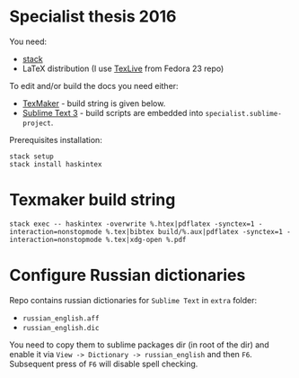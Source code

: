 # Specialist thesis 2016

You need:
- [stack](https://stackage.org)
- LaTeX distribution (I use [TexLive](https://www.tug.org/texlive/) from Fedora 23 repo)

To edit and/or build the docs you need either:
- [TexMaker](http://www.xm1math.net/texmaker/) - build string is given below.
- [Sublime Text 3](https://www.sublimetext.com/) - build scripts are embedded into `specialist.sublime-project`.

Prerequisites installation:
```
stack setup
stack install haskintex
```

# Texmaker build string

```
stack exec -- haskintex -overwrite %.htex|pdflatex -synctex=1 -interaction=nonstopmode %.tex|bibtex build/%.aux|pdflatex -synctex=1 -interaction=nonstopmode %.tex|xdg-open %.pdf
```

# Configure Russian dictionaries

Repo contains russian dictionaries for `Sublime Text` in `extra` folder:
- `russian_english.aff` 
- `russian_english.dic`

You need to copy them to sublime packages dir (in root of the dir) and enable it via `View -> Dictionary -> russian_english` and then `F6`. Subsequent press of `F6` will disable spell checking.
